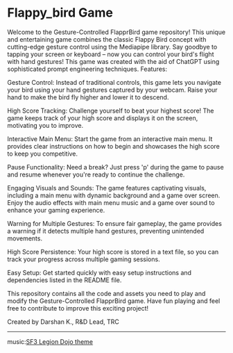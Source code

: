 # Flappy_bird Game

Welcome to the Gesture-Controlled FlapprBird game repository! This unique and entertaining game combines the classic Flappy Bird concept with cutting-edge gesture control using the Mediapipe library. Say goodbye to tapping your screen or keyboard – now you can control your bird's flight with hand gestures!
This game was created with the aid of ChatGPT using sophisticated prompt engineering techniques.
Features:

Gesture Control: Instead of traditional controls, this game lets you navigate your bird using your hand gestures captured by your webcam. Raise your hand to make the bird fly higher and lower it to descend.

High Score Tracking: Challenge yourself to beat your highest score! The game keeps track of your high score and displays it on the screen, motivating you to improve.

Interactive Main Menu: Start the game from an interactive main menu. It provides clear instructions on how to begin and showcases the high score to keep you competitive.

Pause Functionality: Need a break? Just press 'p' during the game to pause and resume whenever you're ready to continue the challenge.

Engaging Visuals and Sounds: The game features captivating visuals, including a main menu with dynamic background and a game over screen. Enjoy the audio effects with main menu music and a game over sound to enhance your gaming experience.

Warning for Multiple Gestures: To ensure fair gameplay, the game provides a warning if it detects multiple hand gestures, preventing unintended movements.

High Score Persistence: Your high score is stored in a text file, so you can track your progress across multiple gaming sessions.

Easy Setup: Get started quickly with easy setup instructions and dependencies listed in the README file.

This repository contains all the code and assets you need to play and modify the Gesture-Controlled FlapprBird game. Have fun playing and feel free to contribute to improve this exciting project!

Created by Darshan K., R&D Lead, TRC

--------------------------------------------------------------------------------------------------------------------------

music:[SF3 Legion Dojo theme](https://www.youtube.com/watch?v=syQyY3BONm8)
